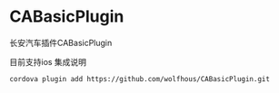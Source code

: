 # CABasicPlugin

长安汽车插件CABasicPlugin

 目前支持ios 集成说明
```
cordova plugin add https://github.com/wolfhous/CABasicPlugin.git
```
